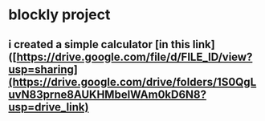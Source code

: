 #  blockly project 
## i created a simple calculator [in this link] ([https://drive.google.com/file/d/FILE_ID/view?usp=sharing](https://drive.google.com/drive/folders/1S0QgLuvN83prne8AUKHMbelWAm0kD6N8?usp=drive_link)

